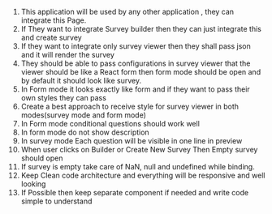 1. This application will be used by any other application , they can integrate this Page.
2. If They want to integrate Survey builder then they can just integrate this and create survey
3. If they want to integrate only survey viewer then they shall pass json and it will render the survey
4. They should be able to pass configurations in survey viewer that the viewer should be like a React form then form mode should be open and by default it should look like survey.
5. In Form mode it looks exactly like form and if they want to pass their own styles they can pass
6. Create a best approach to receive style for survey viewer in both modes(survey mode and form mode)
7. In Form mode conditional questions should work well
8. In form mode do not show description
9. In survey mode Each question will be visible in one line in preview 
10. When user clicks on Builder or Create New Survey Then Empty survey should open
11. If survey is empty take care of NaN, null and undefined while binding.
12. Keep Clean code architecture and everything will be responsive and well looking 
13. If Possible then keep separate component if needed and write code simple to understand